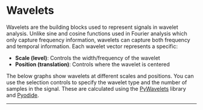 # Wavelets

Wavelets are the building blocks used to represent signals in wavelet analysis. Unlike sine and cosine functions used in Fourier analysis which only capture frequency information, wavelets can capture both frequency and temporal information. Each wavelet vector represents a specific:
- **Scale (level)**: Controls the width/frequency of the wavelet
- **Position (translation)**: Controls where the wavelet is centered

The below graphs show wavelets at different scales and positions. You can use the selection controls to specify the wavelet type and the number of samples in the signal. These are calculated using the [PyWavelets](https://pywavelets.readthedocs.io/) library and [Pyodide](https://pyodide.org/).

---
